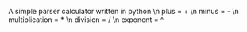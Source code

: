 A simple parser calculator written in python \n
plus = + \n
minus = - \n
multiplication = * \n
division = / \n
exponent = ^
